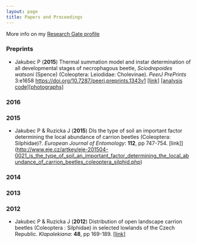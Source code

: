 ```yaml
---
layout: page
title: Papers and Proceedings
---
```


More info on my [Research Gate profile](https://www.researchgate.net/profile/Pavel_Jakubec2)


### Preprints


* Jakubec P (__2015__) Thermal summation model and instar determination of all developmental stages of necrophagous beetle, _Sciodrepoides watsoni_ (Spence) (Coleoptera: Leiodidae: Cholevinae). _PeerJ PrePrints_ 3:e1658 https://doi.org/10.7287/peerj.preprints.1343v1 [[link]](https://peerj.com/preprints/1343v1/) [[analysis code]](https://github.com/jakubecp/sciodrepoides)[[photographs]](https://figshare.com/articles/Larval_development_of_Sciodrepoides_watsoni_Coleoptera_Leiodidae_Cholevinae_/1531668)


### 2016


### 2015
* Jakubec P & Ruzicka J (__2015__) DIs the type of soil an important factor determining the local abundance of carrion beetles (Coleoptera: Silphidae)?. _European Journal of Entomology_: __112__, pp 747-754. [link]](http://www.eje.cz/artkey/eje-201504-0021_is_the_type_of_soil_an_important_factor_determining_the_local_abundance_of_carrion_beetles_coleoptera_silphid.php)

### 2014


### 2013


### 2012
* Jakubec P & Ruzicka J (__2012__) Distribution of open landscape carrion beetles (Coleoptera : Silphidae) in selected lowlands of the Czech Republic. _Klapalekiana_: __48__, pp 169-189. [[link]](/pdf/Jakubec&Ruzicka2012Klapalekiana_Silphidae_CZ.pdf)

